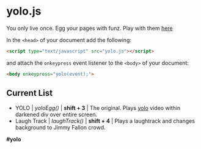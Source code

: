 yolo.js
=======

You only live once. Egg your pages with funz. Play with them [here](http://www.mapsam.com/mugs/yolo/)

In the `<head>` of your document add the following:
```html
<script type="text/javascript" src="yolo.js"></script>
```
and attach the `onkeypress` event listener to the `<body>` of your document:
```html
<body onkeypress="yolo(event);">
```

Current List
------------
* YOLO | _yoloEgg()_ | **shift + 3** | The original. Plays [yolo](www.youtube.com/embed/z5Otla5157c) video within darkened div over entire screen.
* Laugh Track | _laughTrack()_ | **shift + 4** | Plays a laughtrack and changes background to Jimmy Fallon crowd.

**#yolo**

